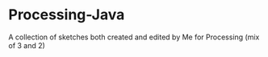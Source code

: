 # Processing-Java
A collection of sketches both created and edited by Me for Processing (mix of 3 and 2)
